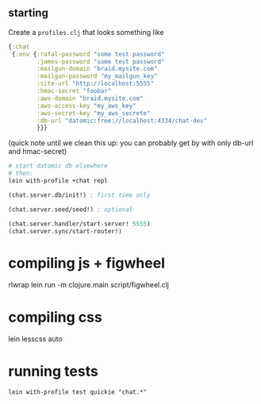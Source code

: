 ## starting

Create a `profiles.clj` that looks something like
```clojure
{:chat
 {:env {:rafal-password "some test password"
        :james-password "some test password"
        :mailgun-domain "braid.mysite.com"
        :mailgun-password "my_mailgun_key"
        :site-url "http://localhost:5555"
        :hmac-secret "foobar"
        :aws-domain "braid.mysite.com"
        :aws-access-key "my_aws_key"
        :aws-secret-key "my_aws_secrete"
        :db-url "datomic:free://localhost:4334/chat-dev"
        }}}
```
(quick note until we clean this up:
   you can probably get by with only db-url and hmac-secret)

```bash
# start datomic db elsewhere
# then:
lein with-profile +chat repl
```

```clojure
(chat.server.db/init!) ; first time only

(chat.server.seed/seed!) ; optional

(chat.server.handler/start-server! 5555)
(chat.server.sync/start-router!)
```

# compiling js + figwheel

rlwrap lein run -m clojure.main script/figwheel.clj

# compiling css

lein lesscss auto

# running tests

`lein with-profile test quickie "chat.*"`

